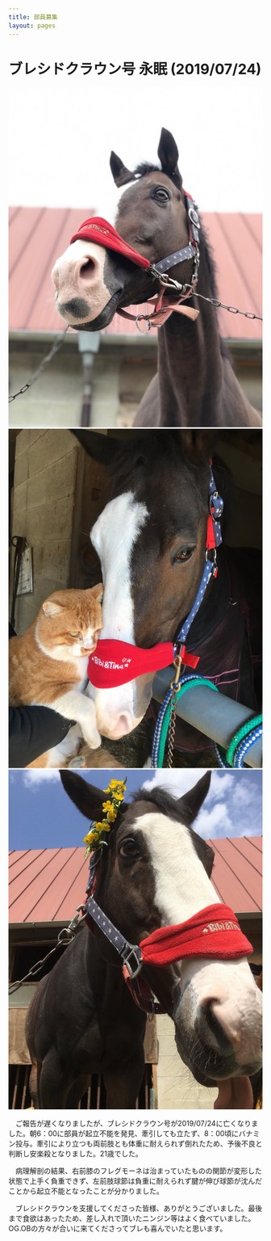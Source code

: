 ```yaml
---
title: 部員募集
layout: pages
---
```


# ブレシドクラウン号 永眠 (2019/07/24)

![](img/IMG-1368.JPG)
![](img/IMG-1455.JPG)
![](img/IMG-1390.JPG)

　ご報告が遅くなりましたが、ブレシドクラウン号が2019/07/24に亡くなりました。朝6：00に部員が起立不能を発見、牽引しても立たず、8：00頃にバナミン投与。牽引により立つも両前肢とも体重に耐えられず倒れたため、予後不良と判断し安楽殺となりました。21歳でした。

　病理解剖の結果、右前膝のフレグモーネは治まっていたものの関節が変形した状態で上手く負重できず、左前肢球節は負重に耐えられず腱が伸び球節が沈んだことから起立不能となったことが分かりました。

　ブレシドクラウンを支援してくださった皆様、ありがとうございました。最後まで食欲はあったため、差し入れで頂いたニンジン等はよく食べていました。OG.OBの方々が合いに来てくださってブレも喜んでいたと思います。

